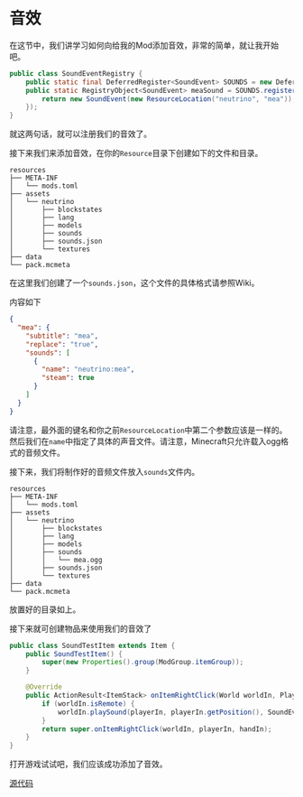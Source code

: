 # 音效

在这节中，我们讲学习如何向给我的Mod添加音效，非常的简单，就让我开始吧。

```java
public class SoundEventRegistry {
    public static final DeferredRegister<SoundEvent> SOUNDS = new DeferredRegister<>(ForgeRegistries.SOUND_EVENTS, "neutrino");
    public static RegistryObject<SoundEvent> meaSound = SOUNDS.register("mea", () -> {
        return new SoundEvent(new ResourceLocation("neutrino", "mea"));
    });
}
```

就这两句话，就可以注册我们的音效了。

接下来我们来添加音效，在你的`Resource`目录下创建如下的文件和目录。

```
resources
├── META-INF
│   └── mods.toml
├── assets
│   └── neutrino
│       ├── blockstates
│       ├── lang
│       ├── models
│       ├── sounds
│       ├── sounds.json
│       └── textures
├── data
└── pack.mcmeta
```

在这里我们创建了一个`sounds.json`，这个文件的具体格式请参照Wiki。

内容如下

```json
{
  "mea": {
    "subtitle": "mea",
    "replace": "true",
    "sounds": [
      {
        "name": "neutrino:mea",
        "steam": true
      }
    ]
  }
}
```

请注意，最外面的键名和你之前`ResourceLocation`中第二个参数应该是一样的。然后我们在`name`中指定了具体的声音文件。请注意，Minecraft只允许载入ogg格式的音频文件。

接下来，我们将制作好的音频文件放入`sounds`文件内。

```
resources
├── META-INF
│   └── mods.toml
├── assets
│   └── neutrino
│       ├── blockstates
│       ├── lang
│       ├── models
│       ├── sounds
│       │   └── mea.ogg
│       ├── sounds.json
│       └── textures
├── data
└── pack.mcmeta
```

放置好的目录如上。

接下来就可创建物品来使用我们的音效了

```java
public class SoundTestItem extends Item {
    public SoundTestItem() {
        super(new Properties().group(ModGroup.itemGroup));
    }

    @Override
    public ActionResult<ItemStack> onItemRightClick(World worldIn, PlayerEntity playerIn, Hand handIn) {
        if (worldIn.isRemote) {
            worldIn.playSound(playerIn, playerIn.getPosition(), SoundEventRegistry.meaSound.get(), SoundCategory.AMBIENT, 10f, 1f);
        }
        return super.onItemRightClick(worldIn, playerIn, handIn);
    }
}
```

打开游戏试试吧，我们应该成功添加了音效。

[源代码](https://github.com/FledgeXu/NeutrinoSourceCode/tree/master/src/main/java/com/tutorial/neutrino/sounds)

